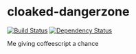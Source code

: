 cloaked-dangerzone
==================
[![Build Status](https://img.shields.io/travis/eiriksm/cloaked-dangerzone.svg)](http://travis-ci.org/eiriksm/cloaked-dangerzone)
[![Dependency Status](https://david-dm.org/eiriksm/cloaked-dangerzone.svg?theme=shields.io)](https://david-dm.org/eiriksm/cloaked-dangerzone)

Me giving coffeescript a chance
